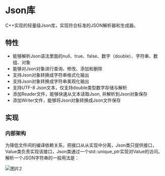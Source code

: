 # Json库
C++实现的轻量级Json库，实现符合标准的JSON解析器和生成器。
## 特性
* 能够解析Json语法里面的null、true、false、数字（double）、字符串、数组、对象
* 能够对Json对象进行查询、修改、添加和删除
* 支持Json对象转换成字符串格式化输出
* 支持Json对象转换成字符串美观化输出
* 支持UTF-8 Json文本，仅支持double类型数字存储与解析
* 添加Reader文件，能够快速从文本读取Json, 并解析到Json对象保存
* 添加Writer文件，能够将Json对象转换成Json文件保存

## 实现
###  内部架构

为降低文件间的编译依赖关系，把接口从从实现中分离，Json类只提供接口，Value类负责实现该接口，Json类通过一个std::unique_ptr实现对Value的访问。 解析一个JSON字符串的一般用法是：

![图片2](https://user-images.githubusercontent.com/66367559/120108192-b2907980-c196-11eb-8bf1-d8180f754b4b.jpg)



